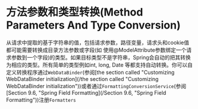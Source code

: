 # 方法参数和类型转换(Method Parameters And Type Conversion)

从请求中提取的基于字符串的值，包括请求参数，路径变量，请求头和cookie值都可能需要转换成目录方法参数或字段(如 使用@ModelAttribute参数绑定一个请求参数到一个字段)的类型。如果目标类型不是字符串，Spring会自动的把其转换为相应的类型。所有简单的类型例如int, long, Date 等都支持自动转换。你可以自定义转换程序通过`WebDataBinder`(参阅[the section called "Customizing WebDataBinder initialization](/the section called "Customizing WebDataBinder initialization"))或者通过`FormattingConversionService`(参阅 [Section 9.6, "Spring Field Formatting](/Section 9.6, "Spring Field Formatting"))注册`Formatters`